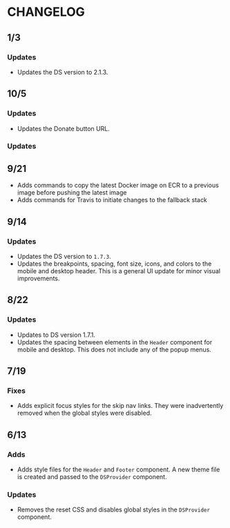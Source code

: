 # CHANGELOG

## 1/3

### Updates

- Updates the DS version to 2.1.3.

## 10/5

### Updates

- Updates the Donate button URL.

### Updates

## 9/21

- Adds commands to copy the latest Docker image on ECR to a previous image before pushing the latest image
- Adds commands for Travis to initiate changes to the fallback stack

## 9/14

### Updates

- Updates the DS version to `1.7.3`.
- Updates the breakpoints, spacing, font size, icons, and colors to the mobile and desktop header. This is a general UI update for minor visual improvements.

## 8/22

### Updates

- Updates to DS version 1.7.1.
- Updates the spacing between elements in the `Header` component for mobile and
  desktop. This does not include any of the popup menus.

## 7/19

### Fixes

- Adds explicit focus styles for the skip nav links. They were inadvertently
  removed when the global styles were disabled.

## 6/13

### Adds

- Adds style files for the `Header` and `Footer` component. A new theme file
  is created and passed to the `DSProvider` component.

### Updates

- Removes the reset CSS and disables global styles in the `DSProvider`
  component.
